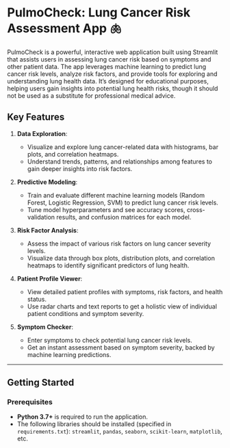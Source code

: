 # PulmoCheck: Lung Cancer Risk Assessment App 🫁

PulmoCheck is a powerful, interactive web application built using Streamlit that assists users in assessing lung cancer risk based on symptoms and other patient data. The app leverages machine learning to predict lung cancer risk levels, analyze risk factors, and provide tools for exploring and understanding lung health data. It’s designed for educational purposes, helping users gain insights into potential lung health risks, though it should not be used as a substitute for professional medical advice.

## Key Features
1. **Data Exploration**: 
   - Visualize and explore lung cancer-related data with histograms, bar plots, and correlation heatmaps.
   - Understand trends, patterns, and relationships among features to gain deeper insights into risk factors.
   
2. **Predictive Modeling**:
   - Train and evaluate different machine learning models (Random Forest, Logistic Regression, SVM) to predict lung cancer risk levels.
   - Tune model hyperparameters and see accuracy scores, cross-validation results, and confusion matrices for each model.

3. **Risk Factor Analysis**:
   - Assess the impact of various risk factors on lung cancer severity levels.
   - Visualize data through box plots, distribution plots, and correlation heatmaps to identify significant predictors of lung health.

4. **Patient Profile Viewer**:
   - View detailed patient profiles with symptoms, risk factors, and health status.
   - Use radar charts and text reports to get a holistic view of individual patient conditions and symptom severity.

5. **Symptom Checker**:
   - Enter symptoms to check potential lung cancer risk levels.
   - Get an instant assessment based on symptom severity, backed by machine learning predictions.

---

## Getting Started

### Prerequisites
- **Python 3.7+** is required to run the application.
- The following libraries should be installed (specified in `requirements.txt`): `streamlit`, `pandas`, `seaborn`, `scikit-learn`, `matplotlib`, etc.
